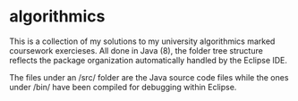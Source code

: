 # algorithmics

This is a collection of my solutions to my university algorithmics marked coursework exercieses.
All done in Java (8), the folder tree structure reflects the package organization automatically handled by the Eclipse IDE.

The files under an /src/ folder are the Java source code files while the ones under /bin/ have been compiled for debugging within Eclipse.
